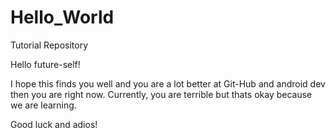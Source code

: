 # Hello_World
Tutorial Repository

Hello future-self!

I hope this finds you well and you are a lot better at Git-Hub and android dev then you are right now. Currently, you are terrible but thats okay because we are learning.

Good luck and adios!
